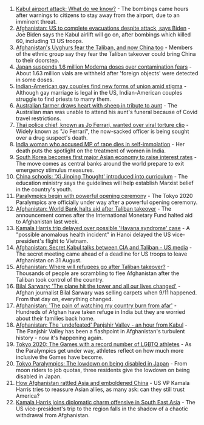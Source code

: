 1. [Kabul airport attack: What do we know?](https://www.bbc.co.uk/news/world-asia-58349010?at_medium=RSS&at_campaign=KARANGA) - The bombings came hours after warnings to citizens to stay away from the airport, due to an imminent threat.
2. [Afghanistan: US to complete evacuations despite attack, says Biden](https://www.bbc.co.uk/news/world-asia-58351056?at_medium=RSS&at_campaign=KARANGA) - Joe Biden says the Kabul airlift will go on, after bombings which killed 60, including 13 US troops.
3. [Afghanistan's Uyghurs fear the Taliban, and now China too](https://www.bbc.co.uk/news/world-asia-58342790?at_medium=RSS&at_campaign=KARANGA) - Members of the ethnic group say they fear the Taliban takeover could bring China to their doorstep.
4. [Japan suspends 1.6 million Moderna doses over contamination fears](https://www.bbc.co.uk/news/world-asia-58338281?at_medium=RSS&at_campaign=KARANGA) - About 1.63 million vials are withheld after 'foreign objects' were detected in some doses.
5. [Indian-American gay couples find new forms of union amid stigma](https://www.bbc.co.uk/news/world-asia-india-58184024?at_medium=RSS&at_campaign=KARANGA) - Although gay marriage is legal in the US, Indian-American couples struggle to find priests to marry them.
6. [Australian farmer draws heart with sheep in tribute to aunt](https://www.bbc.co.uk/news/world-australia-58338661?at_medium=RSS&at_campaign=KARANGA) - The Australian man was unable to attend his aunt's funeral because of Covid travel restrictions.
7. [Thai police chief, known as Jo Ferrari, wanted over viral torture clip](https://www.bbc.co.uk/news/world-asia-58334979?at_medium=RSS&at_campaign=KARANGA) - Widely known as "Jo Ferrari", the now-sacked officer is being sought over a drug suspect's death.
8. [India woman who accused MP of rape dies in self-immolation](https://www.bbc.co.uk/news/world-asia-india-58328014?at_medium=RSS&at_campaign=KARANGA) - Her death puts the spotlight on the treatment of women in India.
9. [South Korea becomes first major Asian economy to raise interest rates](https://www.bbc.co.uk/news/business-58338261?at_medium=RSS&at_campaign=KARANGA) - The move comes as central banks around the world prepare to exit emergency stimulus measures.
10. [China schools: 'Xi Jinping Thought' introduced into curriculum](https://www.bbc.co.uk/news/world-asia-58301575?at_medium=RSS&at_campaign=KARANGA) - The education ministry says the guidelines will help establish Marxist belief in the country's youth.
11. [Paralympics begin with powerful opening ceremony](https://www.bbc.co.uk/sport/disability-sport/58316181?at_medium=RSS&at_campaign=KARANGA) - The Tokyo 2020 Paralympics are officially under way after a powerful opening ceremony.
12. [Afghanistan: World Bank halts aid after Taliban takeover](https://www.bbc.co.uk/news/business-58325545?at_medium=RSS&at_campaign=KARANGA) - The announcement comes after the International Monetary Fund halted aid to Afghanistan last week.
13. [Kamala Harris trip delayed over possible 'Havana syndrome' case](https://www.bbc.co.uk/news/world-us-canada-58322593?at_medium=RSS&at_campaign=KARANGA) - A "possible anomalous health incident" in Hanoi delayed the US vice-president's flight to Vietnam.
14. [Afghanistan: Secret Kabul talks between CIA and Taliban - US media](https://www.bbc.co.uk/news/world-asia-58320516?at_medium=RSS&at_campaign=KARANGA) - The secret meeting came ahead of a deadline for US troops to leave Afghanistan on 31 August.
15. [Afghanistan: Where will refugees go after Taliban takeover?](https://www.bbc.co.uk/news/world-asia-58283177?at_medium=RSS&at_campaign=KARANGA) - Thousands of people are scrambling to flee Afghanistan after the Taliban took control of the country.
16. [Bilal Sarwary: 'The plane hit the tower and all our lives changed'](https://www.bbc.co.uk/news/world-south-asia-58071592?at_medium=RSS&at_campaign=KARANGA) - Afghan journalist Bilal Sarwary was selling carpets when 9/11 happened. From that day on, everything changed.
17. [Afghanistan: 'The pain of watching my country burn from afar'](https://www.bbc.co.uk/news/world-asia-india-58326408?at_medium=RSS&at_campaign=KARANGA) - Hundreds of Afghan have taken refuge in India but they are worried about their families back home.
18. [Afghanistan: The 'undefeated' Panjshir Valley - an hour from Kabul](https://www.bbc.co.uk/news/world-asia-58329527?at_medium=RSS&at_campaign=KARANGA) - The Panjshir Valley has been a flashpoint in Afghanistan's turbulent history - now it's happening again.
19. [Tokyo 2020: The Games with a record number of LGBTQ athletes](https://www.bbc.co.uk/news/world-asia-58141762?at_medium=RSS&at_campaign=KARANGA) - As the Paralympics get under way, athletes reflect on how much more inclusive the Games have become.
20. [Tokyo Paralympics: The lowdown on being disabled in Japan](https://www.bbc.co.uk/news/disability-58256722?at_medium=RSS&at_campaign=KARANGA) - From moon riders to job quotas, three residents give the lowdown on being disabled in Japan.
21. [How Afghanistan rattled Asia and emboldened China](https://www.bbc.co.uk/news/world-asia-58312949?at_medium=RSS&at_campaign=KARANGA) - US VP Kamala Harris tries to reassure Asian allies, as many ask: can they still trust America?
22. [Kamala Harris joins diplomatic charm offensive in South East Asia](https://www.bbc.co.uk/news/world-asia-58277226?at_medium=RSS&at_campaign=KARANGA) - The US vice-president's trip to the region falls in the shadow of a chaotic withdrawal from Afghanistan.
